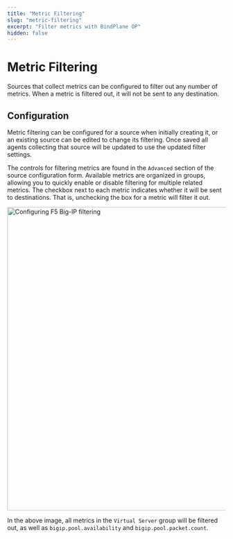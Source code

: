 ```yaml
---
title: "Metric Filtering"
slug: "metric-filtering"
excerpt: "Filter metrics with BindPlane OP"
hidden: false
---
```

# Metric Filtering

Sources that collect metrics can be configured to filter out any number of metrics.
When a metric is filtered out, it will not be sent to any destination.

## Configuration

Metric filtering can be configured for a source when initially creating it, or an existing source
can be edited to change its filtering.
Once saved all agents collecting that source will be updated to use the updated filter settings.

The controls for filtering metrics are found in the `Advanced` section of the source configuration form.
Available metrics are organized in groups, allowing you to quickly enable or disable filtering for
multiple related metrics. The checkbox next to each metric indicates whether it will be sent to destinations.
That is, unchecking the box for a metric will filter it out.

<img src="https://storage.googleapis.com/bindplane-op-doc-images/guides/metric_filtering_example.png" width="700px" alt="Configuring F5 Big-IP filtering">

In the above image, all metrics in the `Virtual Server` group will be filtered out, as well as `bigip.pool.availability` and `bigip.pool.packet.count`.

